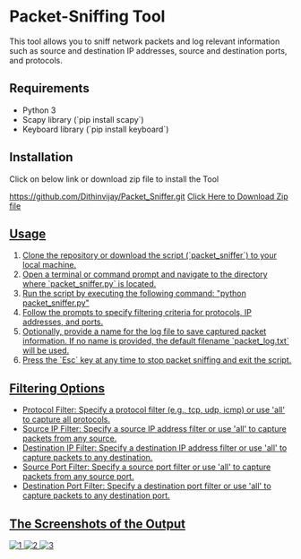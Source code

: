 <h1>Packet-Sniffing Tool</h1>
<p>This tool allows you to sniff network packets and log relevant information such as source and destination IP addresses, source and destination ports, and protocols.
</p>
<h2>Requirements</h2>
<ul>
<li>
Python 3
</li>
<li>
Scapy library (`pip install scapy`)
</li>
<li>
Keyboard library (`pip install keyboard`)
</li>
</li>
</ul>
<h2>
  Installation
</h2>
<p>Click on below link or download zip file to install the Tool</p>
<a href="https://github.com/Dithinvijay/Packet_Sniffer.git">https://github.com/Dithinvijay/Packet_Sniffer.git</a>
<a href="https://github.com/Dithinvijay/Packet_Sniffer/archive/refs/heads/main.zip">Click Here to Download Zip file</>
<h2>Usage</h2>
<ol>
<li>Clone the repository or download the script (`packet_sniffer`) to your local machine.</li>
<li>Open a terminal or command prompt and navigate to the directory where `packet_sniffer.py` is located.</li>
<li>Run the script by executing the following command: "python packet_sniffer.py"</li>
<li>Follow the prompts to specify filtering criteria for protocols, IP addresses, and ports.</li>
<li> Optionally, provide a name for the log file to save captured packet information. If no name is provided, the default filename `packet_log.txt` will be used.</li>
<li>Press the `Esc` key at any time to stop packet sniffing and exit the script.</li>
</ol>
<h2>Filtering Options</h2>
<ul>
  <li>Protocol Filter: Specify a protocol filter (e.g., tcp, udp, icmp) or use 'all' to capture all protocols.</li>
  <li>Source IP Filter: Specify a source IP address filter or use 'all' to capture packets from any source.</li>
  <li>Destination IP Filter: Specify a destination IP address filter or use 'all' to capture packets to any destination.</li>
  <li>Source Port Filter: Specify a source port filter or use 'all' to capture packets from any source port.</li>
  <li>Destination Port Filter: Specify a destination port filter or use 'all' to capture packets to any destination port.</li>
</ul>
<h2>The Screenshots of the Output</h2>

![1](https://github.com/Dithinvijay/Packet_Sniffer/assets/123413489/e693f564-26c1-4a95-823a-527369f978ca)
![2](https://github.com/Dithinvijay/Packet_Sniffer/assets/123413489/d19f4e44-4930-42ca-a8e7-1ed47d92dcab)
![3](https://github.com/Dithinvijay/Packet_Sniffer/assets/123413489/9cfcb277-7223-44a3-82d6-17abd58eba96)
